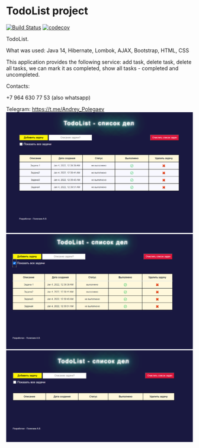 # TodoList project

[![Build Status](https://app.travis-ci.com/AndreyPolegaev/job4j_todo.svg?branch=master)](https://app.travis-ci.com/AndreyPolegaev/job4j_todo)
[![codecov](https://codecov.io/gh/AndreyPolegaev/job4j_todo/branch/master/graph/badge.svg?token=1PC3WBRROX)](https://codecov.io/gh/AndreyPolegaev/job4j_todo)

TodoList.

What was used: 
Java 14, Hibernate, Lombok, AJAX, Bootstrap, HTML, CSS

This application provides the following service: add task, delete task, delete all tasks, we can mark it 
as completed, show all tasks - completed and uncompleted. 

Contacts: 

+7 964 630 77 53 (also whatsapp)

Telegram: https://t.me/Andrey_Polegaev
![alt text](src/main/webapp/images/sc1.png)
![alt text](src/main/webapp/images/sc2.png)
![alt text](src/main/webapp/images/sc3.png)

